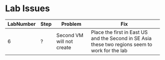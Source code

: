 # Lab Issues

LabNumber | Step | Problem | Fix
---|---|---|---
6 | ? | Second VM will not create | Place the first in East US and the Second in SE Asia these two regions seem to work for the lab


